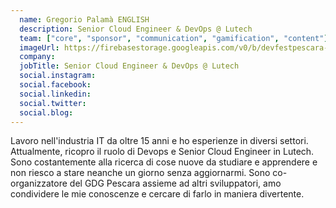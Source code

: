 ```yaml
---
  name: Gregorio Palamà ENGLISH
  description: Senior Cloud Engineer & DevOps @ Lutech
  team: ["core", "sponsor", "communication", "gamification", "content"]
  imageUrl: https://firebasestorage.googleapis.com/v0/b/devfestpescara-2023.appspot.com/o/team%2Fg-palama.png?alt=media&token=8d2b12e7-49f5-41be-a3c8-f4984efd2948
  company: 
  jobTitle: Senior Cloud Engineer & DevOps @ Lutech
  social.instagram: 
  social.facebook: 
  social.linkedin: 
  social.twitter: 
  social.blog: 
---
```


Lavoro nell'industria IT da oltre 15 anni e ho esperienze in diversi settori. Attualmente, ricopro il ruolo di Devops e Senior Cloud Engineer in Lutech. Sono costantemente alla ricerca di cose nuove da studiare e apprendere e non riesco a stare neanche un giorno senza aggiornarmi. Sono co-organizzatore del GDG Pescara assieme ad altri sviluppatori, amo condividere le mie conoscenze e cercare di farlo in maniera divertente.
